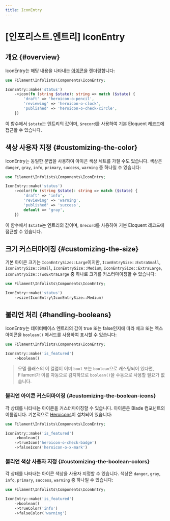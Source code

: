 ```yaml
---
title: IconEntry
---
```

# [인포리스트.엔트리] IconEntry

## 개요 {#overview}

IconEntry는 해당 내용을 나타내는 [아이콘](https://blade-ui-kit.com/blade-icons?set=1#search)을 렌더링합니다:

```php
use Filament\Infolists\Components\IconEntry;

IconEntry::make('status')
    ->icon(fn (string $state): string => match ($state) {
        'draft' => 'heroicon-o-pencil',
        'reviewing' => 'heroicon-o-clock',
        'published' => 'heroicon-o-check-circle',
    })
```

이 함수에서 `$state`는 엔트리의 값이며, `$record`를 사용하여 기본 Eloquent 레코드에 접근할 수 있습니다.

<AutoScreenshot name="infolists/entries/icon/simple" alt="IconEntry" version="3.x" />

## 색상 사용자 지정 {#customizing-the-color}

IconEntry는 동일한 문법을 사용하여 아이콘 색상 세트를 가질 수도 있습니다. 색상은 `danger`, `gray`, `info`, `primary`, `success`, `warning` 중 하나일 수 있습니다:

```php
use Filament\Infolists\Components\IconEntry;

IconEntry::make('status')
    ->color(fn (string $state): string => match ($state) {
        'draft' => 'info',
        'reviewing' => 'warning',
        'published' => 'success',
        default => 'gray',
    })
```

이 함수에서 `$state`는 엔트리의 값이며, `$record`를 사용하여 기본 Eloquent 레코드에 접근할 수 있습니다.

<AutoScreenshot name="infolists/entries/icon/color" alt="색상이 적용된 IconEntry" version="3.x" />

## 크기 커스터마이징 {#customizing-the-size}

기본 아이콘 크기는 `IconEntrySize::Large`이지만, `IconEntrySize::ExtraSmall`, `IconEntrySize::Small`, `IconEntrySize::Medium`, `IconEntrySize::ExtraLarge`, `IconEntrySize::TwoExtraLarge` 중 하나로 크기를 커스터마이징할 수 있습니다:

```php
use Filament\Infolists\Components\IconEntry;

IconEntry::make('status')
    ->size(IconEntry\IconEntrySize::Medium)
```

<AutoScreenshot name="infolists/entries/icon/medium" alt="중간 크기의 IconEntry" version="3.x" />

## 불리언 처리 {#handling-booleans}

IconEntry는 데이터베이스 엔트리의 값이 true 또는 false인지에 따라 체크 또는 엑스 아이콘을 `boolean()` 메서드를 사용하여 표시할 수 있습니다:

```php
use Filament\Infolists\Components\IconEntry;

IconEntry::make('is_featured')
    ->boolean()
```

> 모델 클래스의 이 컬럼이 이미 `bool` 또는 `boolean`으로 캐스팅되어 있다면, Filament가 이를 자동으로 감지하므로 `boolean()`을 수동으로 사용할 필요가 없습니다.

<AutoScreenshot name="infolists/entries/icon/boolean" alt="불리언을 표시하는 IconEntry" version="3.x" />

### 불리언 아이콘 커스터마이징 {#customizing-the-boolean-icons}

각 상태를 나타내는 아이콘을 커스터마이징할 수 있습니다. 아이콘은 Blade 컴포넌트의 이름입니다. 기본적으로 [Heroicons](https://heroicons.com)이 설치되어 있습니다:

```php
use Filament\Infolists\Components\IconEntry;

IconEntry::make('is_featured')
    ->boolean()
    ->trueIcon('heroicon-o-check-badge')
    ->falseIcon('heroicon-o-x-mark')
```

<AutoScreenshot name="infolists/entries/icon/boolean-icon" alt="커스텀 아이콘으로 불리언을 표시하는 아이콘 엔트리" version="3.x" />

### 불리언 색상 사용자 지정 {#customizing-the-boolean-colors}

각 상태를 나타내는 아이콘 색상을 사용자 지정할 수 있습니다. 색상은 `danger`, `gray`, `info`, `primary`, `success`, `warning` 중 하나일 수 있습니다:

```php
use Filament\Infolists\Components\IconEntry;

IconEntry::make('is_featured')
    ->boolean()
    ->trueColor('info')
    ->falseColor('warning')
```

<AutoScreenshot name="infolists/entries/icon/boolean-color" alt="사용자 지정 색상으로 불리언을 표시하는 IconEntry" version="3.x" />